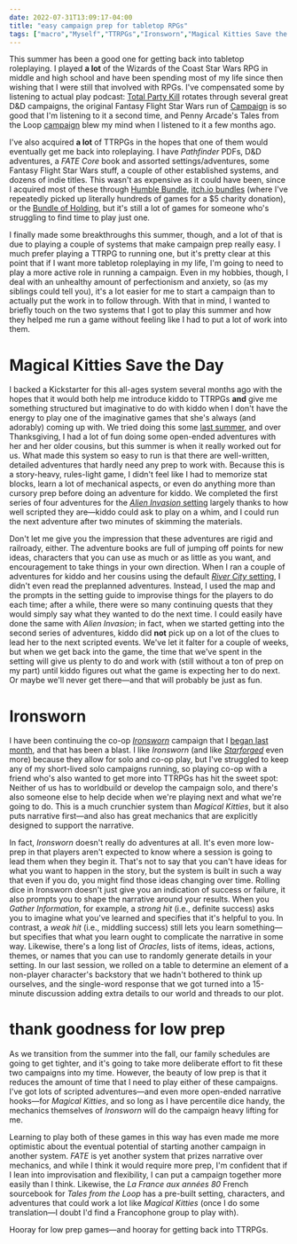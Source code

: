```yaml
---
date: 2022-07-31T13:09:17-04:00
title: "easy campaign prep for tabletop RPGs"
tags: ["macro","Myself","TTRPGs","Ironsworn","Magical Kitties Save the Day","actual play","podcasts","Dungeons and Dragons","Tales from the Loop","Pathfinder","FATE"]
---
```


This summer has been a good one for getting back into tabletop roleplaying. I played **a lot** of the Wizards of the Coast Star Wars RPG in middle and high school and have been spending most of my life since then wishing that I were still that involved with RPGs. I've compensated some by listening to actual play podcast: [Total Party Kill](https://www.theincomparable.com/tpk/) rotates through several great D&D campaigns, the original Fantasy Flight Star Wars run of [Campaign](https://oneshotpodcast.com/actual-play/campaign/) is so good that I'm listening to it a second time, and Penny Arcade's Tales from the Loop [campaign](https://www.penny-arcade.com/podcast/tales-from-the-loop) blew my mind when I listened to it a few months ago. 

I've also acquired **a lot** of TTRPGs in the hopes that one of them would eventually get me back into roleplaying. I have *Pathfinder* PDFs, D&D adventures, a *FATE Core* book and assorted settings/adventures, some Fantasy Flight Star Wars stuff, a couple of other established systems, and dozens of indie titles. This wasn't as expensive as it could have been, since I acquired most of these through [Humble Bundle](https://www.humblebundle.com/), [itch.io bundles](https://itch.io/) (where I've repeatedly picked up literally hundreds of games for a $5 charity donation), or the [Bundle of Holding](https://bundleofholding.com/presents/EpicMonsters), but it's still a lot of games for someone who's struggling to find time to play just one.

I finally made some breakthroughs this summer, though, and a lot of that is due to playing a couple of systems that make campaign prep really easy. I much prefer playing a TTRPG to running one, but it's pretty clear at this point that if I want more tabletop roleplaying in my life, I'm going to need to play a more active role in running a campaign. Even in my hobbies, though, I deal with an unhealthy amount of perfectionism and anxiety, so (as my siblings could tell you), it's a lot easier for me to start a campaign than to actually put the work in to follow through. With that in mind, I wanted to briefly touch on the two systems that I got to play this summer and how they helped me run a game without feeling like I had to put a lot of work into them. 

# Magical Kitties Save the Day

I backed a Kickstarter for this all-ages system several months ago with the hopes that it would both help me introduce kiddo to TTRPGs **and** give me something structured but imaginative to do with kiddo when I don't have the energy to play one of the imaginative games that she's always (and adorably) coming up with. We tried doing this some [last summer](https://spencergreenhalgh.com/relationships/2021-07-19-big-parenting/), and over Thanksgiving, I had a lot of fun doing some open-ended adventures with her and her older cousins, but this summer is when it really worked out for us. What made this system so easy to run is that there are well-written, detailed adventures that hardly need any prep to work with. Because this is a story-heavy, rules-light game, I didn't feel like I had to memorize stat blocks, learn a lot of mechanical aspects, or even do anything more than cursory prep before doing an adventure for kiddo. We completed the first series of four adventures for the [*Alien Invasion* setting](https://www.atlas-games.com/product_tables/AG3114) largely thanks to how well scripted they are—kiddo could ask to play on a whim, and I could run the next adventure after two minutes of skimming the materials. 

Don't let me give you the impression that these adventures are rigid and railroady, either. The adventure books are full of jumping off points for new ideas, characters that you can use as much or as little as you want, and encouragement to take things in your own direction. When I ran a couple of adventures for kiddo and her cousins using the default [*River City* setting](https://www.atlas-games.com/product_tables/AG3110), I didn't even read the preplanned adventures. Instead, I used the map and the prompts in the setting guide to improvise things for the players to do each time; after a while, there were so many continuing quests that they would simply say what they wanted to do the next time. I could easily have done the same with *Alien Invasion*; in fact, when we started getting into the second series of adventures, kiddo did **not** pick up on a lot of the clues to lead her to the next scripted events. We've let it falter for a couple of weeks, but when we get back into the game, the time that we've spent in the setting will give us plenty to do and work with (still without a ton of prep on my part) until kiddo figures out what the game is expecting her to do next. Or maybe we'll never get there—and that will probably be just as fun.

# Ironsworn

I have been continuing the co-op [*Ironsworn*](https://www.ironswornrpg.com/) campaign that I [began last month](https://spencergreenhalgh.com/relationships/fathers-day-weekend-celebrations-2022/), and that has been a blast. I like *Ironsworn* (and like *[Starforged](https://www.ironswornrpg.com/product-ironsworn-starforged)* even more) because they allow for solo and co-op play, but I've struggled to keep any of my short-lived solo campaigns running, so playing co-op with a friend who's also wanted to get more into TTRPGs has hit the sweet spot: Neither of us has to worldbuild or develop the campaign solo, and there's also someone else to help decide when we're playing next and what we're going to do. This is a much crunchier system than *Magical Kitties*, but it also puts narrative first—and also has great mechanics that are explicitly designed to support the narrative.

In fact, *Ironsworn* doesn't really do adventures at all. It's even more low-prep in that players aren't expected to know where a session is going to lead them when they begin it. That's not to say that you can't have ideas for what you want to happen in the story, but the system is built in such a way that even if you do, you might find those ideas changing over time. Rolling dice in Ironsworn doesn't just give you an indication of success or failure, it also prompts you to shape the narrative around your results. When you *Gather Information*, for example, a *strong hit* (i.e., definite success) asks you to imagine what you've learned and specifies that it's helpful to you. In contrast, a *weak hit* (i.e., middling success) still lets you learn something—but specifies that what you learn ought to complicate the narrative in some way. Likewise, there's a long list of *Oracles*, lists of items, ideas, actions, themes, or names that you can use to randomly generate details in your setting. In our last session, we rolled on a table to determine an element of a non-player character's backstory that we hadn't bothered to think up ourselves, and the single-word response that we got turned into a 15-minute discussion adding extra details to our world and threads to our plot.

# thank goodness for low prep

As we transition from the summer into the fall, our family schedules are going to get tighter, and it's going to take more deliberate effort to fit these two campaigns into my time. However, the beauty of low prep is that it reduces the amount of time that I need to play either of these campaigns. I've got lots of scripted adventures—and even more open-ended narrative hooks—for *Magical Kitties*, and so long as I have percentile dice handy, the mechanics themselves of *Ironsworn* will do the campaign heavy lifting for me.

Learning to play both of these games in this way has even made me more optimistic about the eventual potential of starting another campaign in another system. *FATE* is yet another system that prizes narrative over mechanics, and while I think it would require more prep, I'm confident that if I lean into improvisation and flexibility, I can put a campaign together more easily than I think. Likewise, the *La France aux années 80* French sourcebook for *Tales from the Loop* has a pre-built setting, characters, and adventures that could work a lot like *Magical Kitties* (once I do some translation—I doubt I'd find a Francophone group to play with).

Hooray for low prep games—and hooray for getting back into TTRPGs.